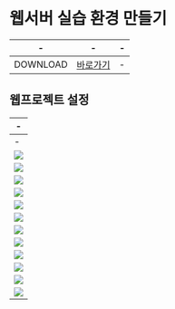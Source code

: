 # 웹서버 실습 환경 만들기

|-|-|-|
|-|-|-|
|DOWNLOAD|[바로가기](http://naver.me/xFoxpdQT)|-|


웹프로젝트 설정
---

|-|
|-|
|-|
|<img src="./IMG2/1.png" />|
|<img src="./IMG2/2.png" />|
|<img src="./IMG2/3.png" />|
|<img src="./IMG2/4.png" />|
|<img src="./IMG2/5.png" />|
|<img src="./IMG2/6.png" />|
|<img src="./IMG2/7.png" />|
|<img src="./IMG2/8.png" />|
|<img src="./IMG2/9.png" />|
|<img src="./IMG2/10.png" />|
|<img src="./IMG2/11.png" />|
|<img src="./IMG2/12.png" />|






